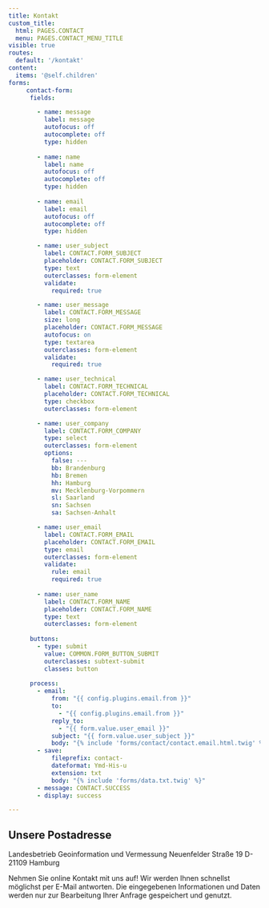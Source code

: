 ```yaml
---
title: Kontakt
custom_title:
  html: PAGES.CONTACT
  menu: PAGES.CONTACT_MENU_TITLE
visible: true
routes:
  default: '/kontakt'
content:
  items: '@self.children'
forms:
     contact-form:
      fields:

        - name: message
          label: message
          autofocus: off
          autocomplete: off
          type: hidden
    
        - name: name
          label: name
          autofocus: off
          autocomplete: off
          type: hidden
    
        - name: email
          label: email
          autofocus: off
          autocomplete: off
          type: hidden

        - name: user_subject
          label: CONTACT.FORM_SUBJECT
          placeholder: CONTACT.FORM_SUBJECT
          type: text
          outerclasses: form-element
          validate:
            required: true

        - name: user_message
          label: CONTACT.FORM_MESSAGE
          size: long
          placeholder: CONTACT.FORM_MESSAGE
          autofocus: on
          type: textarea
          outerclasses: form-element
          validate:
            required: true

        - name: user_technical
          label: CONTACT.FORM_TECHNICAL
          placeholder: CONTACT.FORM_TECHNICAL
          type: checkbox
          outerclasses: form-element

        - name: user_company
          label: CONTACT.FORM_COMPANY
          type: select
          outerclasses: form-element
          options:
            false: ---
            bb: Brandenburg
            hb: Bremen
            hh: Hamburg
            mv: Mecklenburg-Vorpommern
            sl: Saarland
            sn: Sachsen
            sa: Sachsen-Anhalt

        - name: user_email
          label: CONTACT.FORM_EMAIL
          placeholder: CONTACT.FORM_EMAIL
          type: email
          outerclasses: form-element
          validate:
            rule: email
            required: true
    
        - name: user_name
          label: CONTACT.FORM_NAME
          placeholder: CONTACT.FORM_NAME
          type: text
          outerclasses: form-element
    
      buttons:
        - type: submit
          value: COMMON.FORM_BUTTON_SUBMIT
          outerclasses: subtext-submit
          classes: button
    
      process:
        - email:
            from: "{{ config.plugins.email.from }}"
            to:
              - "{{ config.plugins.email.from }}"
            reply_to:
              - "{{ form.value.user_email }}"
            subject: "{{ form.value.user_subject }}"
            body: "{% include 'forms/contact/contact.email.html.twig' %}"
        - save:
            fileprefix: contact-
            dateformat: Ymd-His-u
            extension: txt
            body: "{% include 'forms/data.txt.twig' %}"
        - message: CONTACT.SUCCESS
        - display: success

---
```

## Unsere Postadresse

Landesbetrieb Geoinformation und Vermessung
Neuenfelder Straße 19
D-21109 Hamburg


Nehmen Sie online Kontakt mit uns auf! Wir werden Ihnen schnellst möglichst per E-Mail antworten. Die eingegebenen Informationen und Daten werden nur zur Bearbeitung Ihrer Anfrage gespeichert und genutzt.
